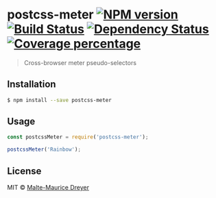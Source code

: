 # postcss-meter [![NPM version][npm-image]][npm-url] [![Build Status][travis-image]][travis-url] [![Dependency Status][daviddm-image]][daviddm-url] [![Coverage percentage][coveralls-image]][coveralls-url]
> Cross-browser meter pseudo-selectors

## Installation

```sh
$ npm install --save postcss-meter
```

## Usage

```js
const postcssMeter = require('postcss-meter');

postcssMeter('Rainbow');
```
## License

MIT © [Malte-Maurice Dreyer](https://github.com/Myhlamaeus)


[npm-image]: https://badge.fury.io/js/postcss-meter.svg
[npm-url]: https://npmjs.org/package/postcss-meter
[travis-image]: https://travis-ci.org/Myhlamaeus/postcss-meter.svg?branch=master
[travis-url]: https://travis-ci.org/Myhlamaeus/postcss-meter
[daviddm-image]: https://david-dm.org/Myhlamaeus/postcss-meter.svg?theme=shields.io
[daviddm-url]: https://david-dm.org/Myhlamaeus/postcss-meter
[coveralls-image]: https://coveralls.io/repos/Myhlamaeus/postcss-meter/badge.svg
[coveralls-url]: https://coveralls.io/r/Myhlamaeus/postcss-meter
